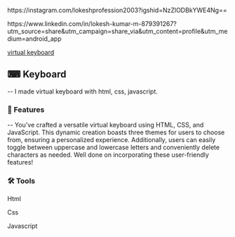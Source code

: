 <p>  https://instagram.com/lokeshprofession2003?igshid=NzZlODBkYWE4Ng== </p>


<p> https://www.linkedin.com/in/lokesh-kumar-m-879391267?utm_source=share&utm_campaign=share_via&utm_content=profile&utm_medium=android_app  </p>
<a href ="https://lokeshkumar-2003.github.io/keyboard.github.io/">virtual keyboard</a>
<h2>⌨ Keyboard</h2>
<p>-- I made virtual keyboard with html, css, javascript.<p>
<h3>🔑 Features</h3>
<p>-- You've crafted a versatile virtual keyboard using HTML, CSS, and JavaScript. This dynamic creation boasts three themes for users to choose from, ensuring a personalized experience. Additionally, users can easily toggle between uppercase and lowercase letters and conveniently delete characters as needed. Well done on incorporating these user-friendly features!</p>

<h3>🛠 Tools</h3>
<p>Html</p>
<p>Css</p>
<p>Javascript</p>
